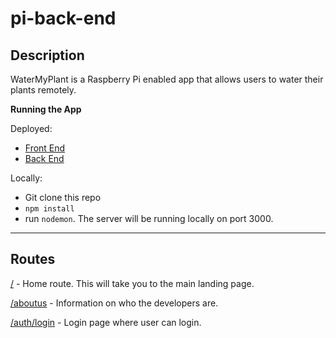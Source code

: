 # pi-back-end

## Description
WaterMyPlant is a Raspberry Pi enabled app that allows users to water their plants remotely.

**Running the App**

Deployed:
* [Front End](http://blahblahblah.com)
* [Back End](http://watermyplant-backend-env.x589jebncj.us-east-1.elasticbeanstalk.com/)

Locally:
* Git clone this repo
* `npm install`
* run `nodemon`. The server will be running locally on port 3000.

*** 

## Routes
[/](http://watermyplant-backend-env.x589jebncj.us-east-1.elasticbeanstalk.com/) - Home route. This will take you to the main landing page.

[/aboutus](http://watermyplant-backend-env.x589jebncj.us-east-1.elasticbeanstalk.com/aboutus) - Information on who the developers are.

[/auth/login](http://watermyplant-backend-env.x589jebncj.us-east-1.elasticbeanstalk.com/auth/login) - Login page where user can login.

